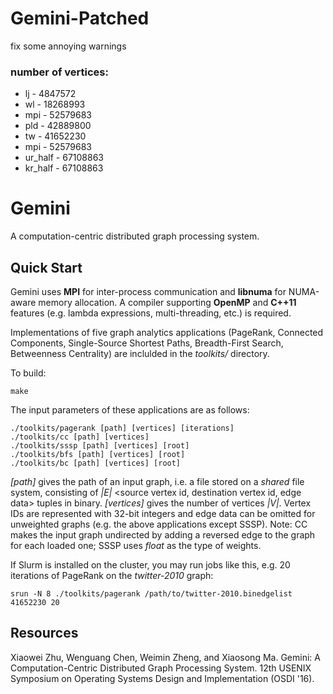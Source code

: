 # Gemini-Patched
fix some annoying warnings

### number of vertices:
* lj - 4847572
* wl - 18268993
* mpi - 52579683
* pld - 42889800 
* tw - 41652230 
* mpi - 52579683 
* ur_half - 67108863
* kr_half - 67108863


# Gemini
A computation-centric distributed graph processing system.

## Quick Start
Gemini uses **MPI** for inter-process communication and **libnuma** for NUMA-aware memory allocation.
A compiler supporting **OpenMP** and **C++11** features (e.g. lambda expressions, multi-threading, etc.) is required.

Implementations of five graph analytics applications (PageRank, Connected Components, Single-Source Shortest Paths, Breadth-First Search, Betweenness Centrality) are inclulded in the *toolkits/* directory.

To build:
```
make
```

The input parameters of these applications are as follows:
```
./toolkits/pagerank [path] [vertices] [iterations]
./toolkits/cc [path] [vertices]
./toolkits/sssp [path] [vertices] [root]
./toolkits/bfs [path] [vertices] [root]
./toolkits/bc [path] [vertices] [root]
```

*[path]* gives the path of an input graph, i.e. a file stored on a *shared* file system, consisting of *|E|* \<source vertex id, destination vertex id, edge data\> tuples in binary.
*[vertices]* gives the number of vertices *|V|*. Vertex IDs are represented with 32-bit integers and edge data can be omitted for unweighted graphs (e.g. the above applications except SSSP).
Note: CC makes the input graph undirected by adding a reversed edge to the graph for each loaded one; SSSP uses *float* as the type of weights.

If Slurm is installed on the cluster, you may run jobs like this, e.g. 20 iterations of PageRank on the *twitter-2010* graph:
```
srun -N 8 ./toolkits/pagerank /path/to/twitter-2010.binedgelist 41652230 20
```

## Resources

Xiaowei Zhu, Wenguang Chen, Weimin Zheng, and Xiaosong Ma.
Gemini: A Computation-Centric Distributed Graph Processing System.
12th USENIX Symposium on Operating Systems Design and Implementation (OSDI '16).